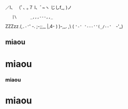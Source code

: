   ／l、
（ﾟ､ ｡７
 l、ﾞ~ヽ
 じしf_, )ノ   
 
 
 
       |\      _,,,---,,_
ZZZzz /,`.-'`'    -.  ;-;;,_
     |,4-  ) )-,_. ,\ (  `'-'
    '---''(_/--'  `-'\_)  

## miaou
# miaou
### miaou
# miaou
